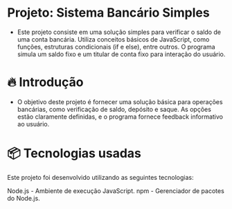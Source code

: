 # Projeto: Sistema Bancário Simples

* Este projeto consiste em uma solução simples para verificar o saldo de uma conta bancária. Utiliza conceitos básicos de JavaScript, como funções, estruturas condicionais (if e else), entre outros. O programa simula um saldo fixo e um titular de conta fixo para interação do usuário.

# 🔥 Introdução
* O objetivo deste projeto é fornecer uma solução básica para operações bancárias, como verificação de saldo, depósito e saque. As opções estão claramente definidas, e o programa fornece feedback informativo ao usuário.

# 📦 Tecnologias usadas
Este projeto foi desenvolvido utilizando as seguintes tecnologias:

Node.js - Ambiente de execução JavaScript.
npm - Gerenciador de pacotes do Node.js.
